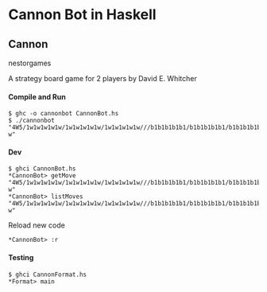 # Cannon Bot in Haskell

## Cannon
nestorgames

A strategy board game for 2 players by David E. Whitcher

#### Compile and Run
```
$ ghc -o cannonbot CannonBot.hs
$ ./cannonbot "4W5/1w1w1w1w1w/1w1w1w1w1w/1w1w1w1w1w///b1b1b1b1b1/b1b1b1b1b1/b1b1b1b1b1/7B2 w"
```

#### Dev
```
$ ghci CannonBot.hs
*CannonBot> getMove "4W5/1w1w1w1w1w/1w1w1w1w1w/1w1w1w1w1w///b1b1b1b1b1/b1b1b1b1b1/b1b1b1b1b1/7B2 w"
*CannonBot> listMoves "4W5/1w1w1w1w1w/1w1w1w1w1w/1w1w1w1w1w///b1b1b1b1b1/b1b1b1b1b1/b1b1b1b1b1/7B2 w"
```

Reload new code
```
*CannonBot> :r
```

#### Testing
```
$ ghci CannonFormat.hs
*Format> main
```
